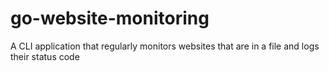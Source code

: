 # go-website-monitoring

A CLI application that regularly monitors websites that are in a file and logs their status code